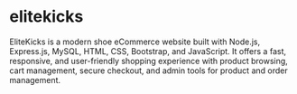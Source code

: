 # elitekicks
EliteKicks is a modern shoe eCommerce website built with Node.js, Express.js, MySQL, HTML, CSS, Bootstrap, and JavaScript. It offers a fast, responsive, and user-friendly shopping experience with product browsing, cart management, secure checkout, and admin tools for product and order management.
